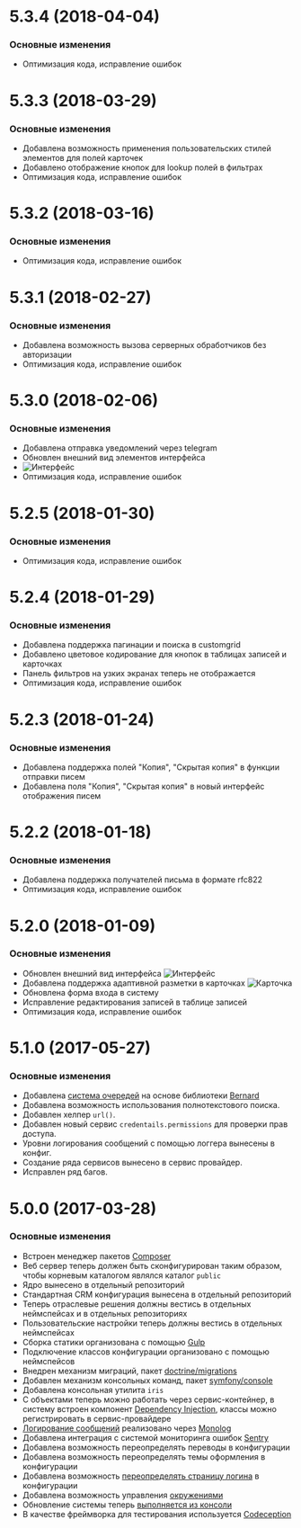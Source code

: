 <a name="5.3.4"></a>
# 5.3.4 (2018-04-04)

### Основные изменения
*  Оптимизация кода, исправление ошибок


<a name="5.3.3"></a>
# 5.3.3 (2018-03-29)

### Основные изменения
*  Добавлена возможность применения пользовательских стилей элементов для полей карточек
*  Добавлено отображение кнопок для lookup полей в фильтрах
*  Оптимизация кода, исправление ошибок


<a name="5.3.2"></a>
# 5.3.2 (2018-03-16)

### Основные изменения
*  Оптимизация кода, исправление ошибок


<a name="5.3.1"></a>
# 5.3.1 (2018-02-27)

### Основные изменения
*  Добавлена возможность вызова серверных обработчиков без авторизации
*  Оптимизация кода, исправление ошибок


<a name="5.3.0"></a>
# 5.3.0 (2018-02-06)

### Основные изменения
*  Добавлена отправка уведомлений через telegram
*  Обновлен внешний вид элементов интерфейса
*  ![Интерфейс](http://storage7.static.itmages.com/i/18/0206/h_1517931574_5476716_28f150bbe4.png "Интерфейс")
*  Оптимизация кода, исправление ошибок


<a name="5.2.5"></a>
# 5.2.5 (2018-01-30)

### Основные изменения
*  Оптимизация кода, исправление ошибок


<a name="5.2.4"></a>
# 5.2.4 (2018-01-29)

### Основные изменения
*  Добавлена поддержка пагинации и поиска в customgrid
*  Добавлено цветовое кодирование для кнопок в таблицах записей и карточках
*  Панель фильтров на узких экранах теперь не отображается
*  Оптимизация кода, исправление ошибок


<a name="5.2.3"></a>
# 5.2.3 (2018-01-24)

### Основные изменения
*  Добавлена поддержка полей "Копия", "Скрытая копия" в функции отправки писем
*  Добавлена поля "Копия", "Скрытая копия" в новый интерфейс отображения писем


<a name="5.2.2"></a>
# 5.2.2 (2018-01-18)

### Основные изменения
*  Добавлена поддержка получателей письма в формате rfc822
*  Оптимизация кода, исправление ошибок

<a name="5.2.0"></a>
# 5.2.0 (2018-01-09)

### Основные изменения
*  Обновлен внешний вид интерфейса
   ![Интерфейс](http://storage5.static.itmages.com/i/18/0108/h_1515419462_3370102_aabe33dc4a.png "Интерфейс")
*  Добавлена поддержка адаптивной разметки в карточках
   ![Карточка](http://storage2.static.itmages.com/i/18/0108/h_1515421091_6722775_75844ffa2e.png "Карточка")
*  Обновлена форма входа в систему
*  Исправление редактирования записей в таблице записей
*  Оптимизация кода, исправление ошибок


<a name="5.1.0"></a>
# 5.1.0 (2017-05-27)

### Основные изменения
*   Добавлена [система очередей](https://github.com/IrisCRM/iriscrm-project/docs/guides/ru/queue.md)
    на основе библиотеки [Bernard](https://github.com/bernardphp/bernard)
*   Добавлена возможность использования полнотекстового поиска.
*   Добавлен хелпер `url()`.
*   Добавлен новый сервис `credentails.permissions` для проверки прав доступа.
*   Уровни логирования сообщений с помощью логгера вынесены в конфиг.
*   Создание ряда сервисов вынесено в сервис провайдер.
*   Исправлен ряд багов.


<a name="5.0.0"></a>
# 5.0.0 (2017-03-28)

### Основные изменения
* Встроен менеджер пакетов [Composer](https://getcomposer.org/)
* Веб сервер теперь должен быть сконфигурирован таким образом, чтобы корневым каталогом являлся каталог `public`
* Ядро вынесено в отдельный репозиторий
* Стандартная CRM конфигурация вынесена в отдельный репозиторий
* Теперь отраслевые решения должны вестись в отдельных неймспейсах и в отдельных репозиториях
* Пользовательские настройки теперь должны вестись в отдельных неймспейсах
* Сборка статики организована с помощью [Gulp](http://gulpjs.com/)
* Подключение классов конфигурации организовано с помощью неймспейсов
* Внедрен механизм миграций, пакет [doctrine/migrations](https://github.com/doctrine/migrations)
* Добавлен механизм консольных команд, пакет [symfony/console](https://github.com/symfony/console)
* Добавлена консольная утилита `iris`
* С объектами теперь можно работать через сервис-контейнер, в систему встроен компонент [Dependency Injection](https://github.com/symfony/dependency-injection), классы можно регистрировать в сервис-провайдере 
* [Логирование сообщений](https://github.com/IrisCRM/iriscrm-project/docs/guides/ru/logger.md) реализовано через [Monolog](https://github.com/Seldaek/monolog)
* Добавлена интеграция с системой мониторинга ошибок [Sentry](https://sentry.io)
* Добавлена возможность переопределять переводы в конфигурации
* Добавлена возможность переопределять темы оформления в конфигурации
* Добавлена возможность [переопределять страницу логина](https://github.com/IrisCRM/iriscrm-project/docs/guides/ru/login-form.md) в конфигурации
* Добавлена возможность управления [окружениями](https://github.com/IrisCRM/iriscrm-project/docs/guides/ru/environments.md)
* Обновление системы теперь [выполняется из консоли](https://github.com/IrisCRM/iriscrm-project/docs/guides/ru/update.md)
* В качестве фреймворка для тестирования используется [Codeception](http://codeception.com/)
